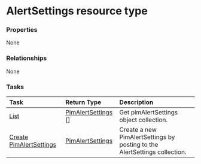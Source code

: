 # AlertSettings resource type



### Properties
None

### Relationships
None


### Tasks

| Task		   | Return Type	|Description|
|:---------------|:--------|:----------|
|[List](../api/pimalertsettings_list.md) | [PimAlertSettings](pimalertsettings.md) [] |Get pimAlertSettings object collection. |
|[Create PimAlertSettings](../api/pimalertsettings_post_alertsettings.md) |[PimAlertSettings](pimalertsettings.md)| Create a new PimAlertSettings by posting to the AlertSettings collection.|

<!-- uuid: e84379fc-0edb-415f-91dd-298f4a24993c
2015-10-16 09:50:55 UTC -->
<!-- {
  "type": "#page.annotation",
  "description": "AlertSettings resource",
  "keywords": "",
  "section": "documentation",
  "tocPath": ""
}-->